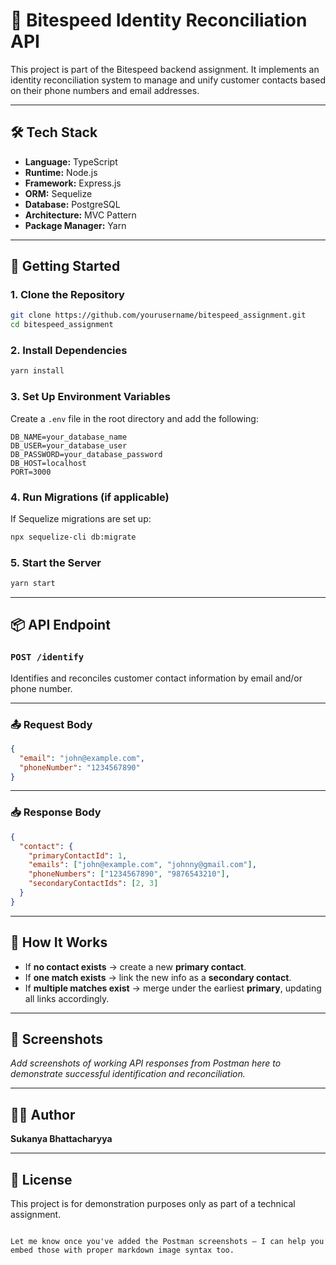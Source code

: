 
# 🧩 Bitespeed Identity Reconciliation API

This project is part of the Bitespeed backend assignment. It implements an identity reconciliation system to manage and unify customer contacts based on their phone numbers and email addresses.

---

## 🛠 Tech Stack

- **Language:** TypeScript
- **Runtime:** Node.js
- **Framework:** Express.js
- **ORM:** Sequelize
- **Database:** PostgreSQL
- **Architecture:** MVC Pattern
- **Package Manager:** Yarn

---

## 🚀 Getting Started

### 1. Clone the Repository

```bash
git clone https://github.com/yourusername/bitespeed_assignment.git
cd bitespeed_assignment
````

### 2. Install Dependencies

```bash
yarn install
```

### 3. Set Up Environment Variables

Create a `.env` file in the root directory and add the following:

```env
DB_NAME=your_database_name
DB_USER=your_database_user
DB_PASSWORD=your_database_password
DB_HOST=localhost
PORT=3000
```

### 4. Run Migrations (if applicable)

If Sequelize migrations are set up:

```bash
npx sequelize-cli db:migrate
```

### 5. Start the Server

```bash
yarn start
```

---

## 📦 API Endpoint

### `POST /identify`

Identifies and reconciles customer contact information by email and/or phone number.

---

### 📤 Request Body

```json
{
  "email": "john@example.com",
  "phoneNumber": "1234567890"
}
```

---

### 📥 Response Body

```json
{
  "contact": {
    "primaryContactId": 1,
    "emails": ["john@example.com", "johnny@gmail.com"],
    "phoneNumbers": ["1234567890", "9876543210"],
    "secondaryContactIds": [2, 3]
  }
}
```

---

## 🔁 How It Works

* If **no contact exists** → create a new **primary contact**.
* If **one match exists** → link the new info as a **secondary contact**.
* If **multiple matches exist** → merge under the earliest **primary**, updating all links accordingly.

---

## 📸 Screenshots

*Add screenshots of working API responses from Postman here to demonstrate successful identification and reconciliation.*

---

## 👩‍💻 Author

**Sukanya Bhattacharyya**

---

## 📄 License

This project is for demonstration purposes only as part of a technical assignment.

```

Let me know once you've added the Postman screenshots — I can help you embed those with proper markdown image syntax too.
```
